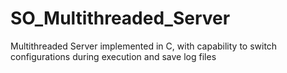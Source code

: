 SO_Multithreaded_Server
=======================

Multithreaded Server implemented in C, with capability to switch configurations during execution and save log files
